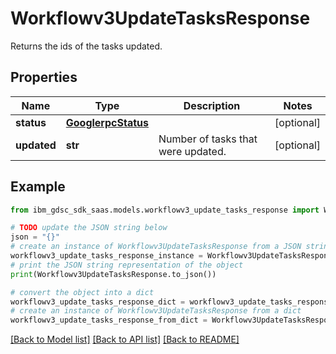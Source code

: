 # Workflowv3UpdateTasksResponse

Returns the ids of the tasks updated.

## Properties

Name | Type | Description | Notes
------------ | ------------- | ------------- | -------------
**status** | [**GooglerpcStatus**](GooglerpcStatus.md) |  | [optional] 
**updated** | **str** | Number of tasks that were updated. | [optional] 

## Example

```python
from ibm_gdsc_sdk_saas.models.workflowv3_update_tasks_response import Workflowv3UpdateTasksResponse

# TODO update the JSON string below
json = "{}"
# create an instance of Workflowv3UpdateTasksResponse from a JSON string
workflowv3_update_tasks_response_instance = Workflowv3UpdateTasksResponse.from_json(json)
# print the JSON string representation of the object
print(Workflowv3UpdateTasksResponse.to_json())

# convert the object into a dict
workflowv3_update_tasks_response_dict = workflowv3_update_tasks_response_instance.to_dict()
# create an instance of Workflowv3UpdateTasksResponse from a dict
workflowv3_update_tasks_response_from_dict = Workflowv3UpdateTasksResponse.from_dict(workflowv3_update_tasks_response_dict)
```
[[Back to Model list]](../README.md#documentation-for-models) [[Back to API list]](../README.md#documentation-for-api-endpoints) [[Back to README]](../README.md)


